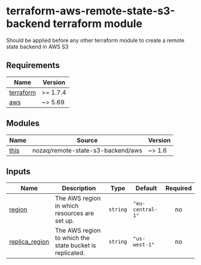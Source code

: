 # terraform-aws-remote-state-s3-backend terraform module

Should be applied before any other terraform module to create a remote state backend in AWS S3

<!-- BEGIN_TF_DOCS -->

## Requirements

| Name                                                                     | Version  |
| ------------------------------------------------------------------------ | -------- |
| <a name="requirement_terraform"></a> [terraform](#requirement_terraform) | >= 1.7.4 |
| <a name="requirement_aws"></a> [aws](#requirement_aws)                   | ~> 5.69  |

## Modules

| Name                                            | Source                            | Version |
| ----------------------------------------------- | --------------------------------- | ------- |
| <a name="module_this"></a> [this](#module_this) | nozaq/remote-state-s3-backend/aws | ~> 1.6  |

## Inputs

| Name                                                                        | Description                                             | Type     | Default          | Required |
| --------------------------------------------------------------------------- | ------------------------------------------------------- | -------- | ---------------- | :------: |
| <a name="input_region"></a> [region](#input_region)                         | The AWS region in which resources are set up.           | `string` | `"eu-central-1"` |    no    |
| <a name="input_replica_region"></a> [replica_region](#input_replica_region) | The AWS region to which the state bucket is replicated. | `string` | `"us-west-1"`    |    no    |

<!-- END_TF_DOCS -->
